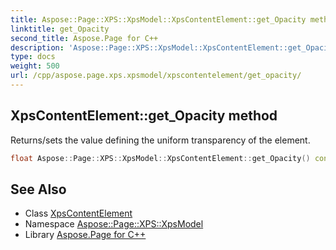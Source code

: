 ```yaml
---
title: Aspose::Page::XPS::XpsModel::XpsContentElement::get_Opacity method
linktitle: get_Opacity
second_title: Aspose.Page for C++
description: 'Aspose::Page::XPS::XpsModel::XpsContentElement::get_Opacity method. Returns/sets the value defining the uniform transparency of the element in C++.'
type: docs
weight: 500
url: /cpp/aspose.page.xps.xpsmodel/xpscontentelement/get_opacity/
---
```

## XpsContentElement::get_Opacity method


Returns/sets the value defining the uniform transparency of the element.

```cpp
float Aspose::Page::XPS::XpsModel::XpsContentElement::get_Opacity() const
```

## See Also

* Class [XpsContentElement](../)
* Namespace [Aspose::Page::XPS::XpsModel](../../)
* Library [Aspose.Page for C++](../../../)
